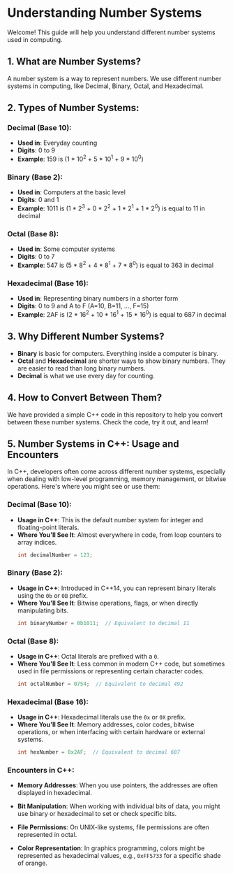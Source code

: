 
# Understanding Number Systems

Welcome! This guide will help you understand different number systems used in computing.

## 1. What are Number Systems?

A number system is a way to represent numbers. We use different number systems in computing, like Decimal, Binary, Octal, and Hexadecimal.

## 2. Types of Number Systems:

### Decimal (Base 10):
- **Used in**: Everyday counting
- **Digits**: 0 to 9
- **Example**: 159 is \(1 * 10<sup>2</sup> + 5 * 10<sup>1</sup> + 9 * 10<sup>0</sup>\)

### Binary (Base 2):
- **Used in**: Computers at the basic level
- **Digits**: 0 and 1
- **Example**: 1011 is \(1 * 2<sup>3</sup> + 0 * 2<sup>2</sup> + 1 * 2<sup>1</sup> + 1 * 2<sup>0</sup>\)  is equal to 11 in decimal

### Octal (Base 8):
- **Used in**: Some computer systems
- **Digits**: 0 to 7
- **Example**: 547 is \(5 * 8<sup>2</sup> + 4 * 8<sup>1</sup> + 7 * 8<sup>0</sup>\) is equal to 363 in decimal
### Hexadecimal (Base 16):
- **Used in**: Representing binary numbers in a shorter form
- **Digits**: 0 to 9 and A to F (A=10, B=11, ..., F=15)
- **Example**: 2AF is \(2 * 16<sup>2</sup> + 10 * 16<sup>1</sup> + 15 * 16<sup>0</sup>\) is equal to 687 in decimal

## 3. Why Different Number Systems?

- **Binary** is basic for computers. Everything inside a computer is binary.
- **Octal** and **Hexadecimal** are shorter ways to show binary numbers. They are easier to read than long binary numbers.
- **Decimal** is what we use every day for counting.





## 4. How to Convert Between Them?

We have provided a simple C++ code in this repository to help you convert between these number systems. Check the code, try it out, and learn!

## 5. Number Systems in C++: Usage and Encounters

In C++, developers often come across different number systems, especially when dealing with low-level programming, memory management, or bitwise operations. Here's where you might see or use them:

### Decimal (Base 10):

- **Usage in C++**: This is the default number system for integer and floating-point literals.
- **Where You'll See It**: Almost everywhere in code, from loop counters to array indices.
  ```cpp
  int decimalNumber = 123;
  ```

### Binary (Base 2):

- **Usage in C++**: Introduced in C++14, you can represent binary literals using the `0b` or `0B` prefix.
- **Where You'll See It**: Bitwise operations, flags, or when directly manipulating bits.
  ```cpp
  int binaryNumber = 0b1011;  // Equivalent to decimal 11
  ```

### Octal (Base 8):

- **Usage in C++**: Octal literals are prefixed with a `0`.
- **Where You'll See It**: Less common in modern C++ code, but sometimes used in file permissions or representing certain character codes.
  ```cpp
  int octalNumber = 0754;  // Equivalent to decimal 492
  ```

### Hexadecimal (Base 16):

- **Usage in C++**: Hexadecimal literals use the `0x` or `0X` prefix.
- **Where You'll See It**: Memory addresses, color codes, bitwise operations, or when interfacing with certain hardware or external systems.
  ```cpp
  int hexNumber = 0x2AF;  // Equivalent to decimal 687
  ```

### Encounters in C++:

- **Memory Addresses**: When you use pointers, the addresses are often displayed in hexadecimal.
  
- **Bit Manipulation**: When working with individual bits of data, you might use binary or hexadecimal to set or check specific bits.
  
- **File Permissions**: On UNIX-like systems, file permissions are often represented in octal.
  
- **Color Representation**: In graphics programming, colors might be represented as hexadecimal values, e.g., `0xFF5733` for a specific shade of orange.

